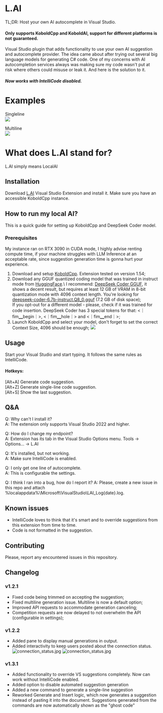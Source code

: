 # L.AI

TL;DR: Host your own AI autocomplete in Visual Studio. 
#### Only supports KoboldCpp and KoboldAI, support for different platforms is not guaranteed.

Visual Studio plugin that adds functionality to use your own AI suggestion and autocomplete provider.
The idea came about after trying out several big language models for generating C# code. One of my concerns with AI autocompletion services always was making sure my code wasn't put at risk where others could misuse or leak it. And here is the solution to it.

##### Now works with IntelliCode disabled.

# Examples

Singleline\
![](https://github.com/cntseesharp/L.AI/blob/main/images/generation_example_1.jpg?raw=true)

Multiline\
![](https://github.com/cntseesharp/L.AI/blob/main/images/generation_example_2.jpg?raw=true)

# What does L.AI stand for?
L.AI simply means LocalAI

## Installation
Download [L.AI](https://marketplace.visualstudio.com/items?itemName=cntseesharp.LAIv1) Visual Studio Extension and install it. Make sure you have an accessible KoboldCpp instance.

## How to run my local AI?

This is a quick guide for setting up KoboldCpp and DeepSeek Coder model.

### Prerequisites
My instance ran on RTX 3090 in CUDA mode, I highly advise renting compute time, if your machine struggles with LLM Inference at an acceptable rate, since suggestion generation time is gonna hurt your experience.

1. Download and setup [KoboldCpp](https://github.com/LostRuins/koboldcpp). Extension tested on version 1.54;
2. Download any GGUF quantized coding model that was trained in instruct mode from [HuggingFace](https://huggingface.co/).\ 
I recommend: [DeepSeek Coder GGUF](https://huggingface.co/TheBloke/deepseek-coder-6.7B-base-GGUF), it shows a decent result, but requires at least 12 GB of VRAM in 8-bit quantization mode with 4096 context length. You're looking for [deepseek-coder-6.7b-instruct.Q8_0.gguf](https://huggingface.co/TheBloke/deepseek-coder-6.7B-instruct-GGUF/resolve/main/deepseek-coder-6.7b-instruct.Q8_0.gguf?download=true) (7.2 GB of disk space);\
If you opt-out for a different model - please, check if it was trained for code insertion. DeepSeek Coder has 3 special tokens for that: <｜fim▁begin｜>, <｜fim▁hole｜> and <｜fim▁end｜>;
3. Launch KoboldCpp and select your model, don't forget to set the correct Context Size, 4096 should be enough;
![](https://github.com/cntseesharp/L.AI/blob/main/images/kobold_example.jpg?raw=true)


## Usage
Start your Visual Studio and start typing. It follows the same rules as IntelliCode.
#### Hotkeys:
[Alt+A] Generate code suggestion.\
[Alt+Z] Generate single-line code suggestion.\
[Alt+S] Show the last suggestion.

## Q&A
Q: Why can't I install it?\
A: The extension only supports Visual Studio 2022 and higher.

Q: How do I change my endpoint?\
A: Extension has its tab in the Visual Studio Options menu. Tools -> Options... -> L.AI

Q: It's installed, but not working.\
A: Make sure IntelliCode is enabled.

Q: I only get one line of autocomplete.\
A: This is configurable the settings.

Q: I think I ran into a bug, how do I report it?
A: Please, create a new issue in this repo and attach %localappdata%\Microsoft\VisualStudio\LAI_Log{date}.log.

## Known issues
- IntelliCode loves to think that it's smart and to override suggestions from this extension from time to time.
- Code is not formatted in the suggestion.

## Contributing
Please, report any encountered issues in this repository.

## Changelog
### v1.2.1
- Fixed code being trimmed on accepting the suggestion;
- Fixed multiline generation issue. Multiline is now a default option;
- Improved API requests to accommodate generation canceling;
- Competition requests are now delayed to not overwhelm the API (configurable in settings);

### v1.2.2
- Added pane to display manual generations in output.
- Added interactivity to keep users posted about the connection status.\
![connection_status.jpg](https://github.com/cntseesharp/L.AI/blob/main/images/connection_status.jpg?raw=true)
![connection_status.jpg](https://github.com/cntseesharp/L.AI/blob/main/images/output_pane.jpg?raw=true)

### v1.3.1
- Added functionality to override VS suggestions completely. Now can work without IntelliCode enabled.
- Added option to disable automated suggestion generation
- Added a new command to generate a single-line suggestion
- Reworked Generate and Insert logic, which now generates a suggestion instead of pasting it into the document. Suggestions generated from the commands are now automatically shown as the "ghost code"